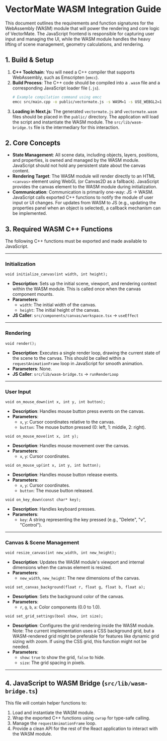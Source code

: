 # VectorMate WASM Integration Guide

This document outlines the requirements and function signatures for the WebAssembly (WASM) module that will power the rendering and core logic of VectorMate. The JavaScript frontend is responsible for capturing user input and managing the UI, while the WASM module handles the heavy lifting of scene management, geometry calculations, and rendering.

## 1. Build & Setup

1.  **C++ Toolchain**: You will need a C++ compiler that supports WebAssembly, such as Emscripten (`emcc`).
2.  **Build Process**: The C++ code should be compiled into a `.wasm` file and a corresponding JavaScript loader file (`.js`).
    ```bash
    # Example compilation command using emcc
    emcc src/main.cpp -o public/vectormate.js -s WASM=1 -s USE_WEBGL2=1 -s FULL_ES3=1 -s "EXPORTED_FUNCTIONS=['_initialize_canvas', '_render', '_on_mouse_down', '_on_mouse_move', '_on_mouse_up', '_on_key_down', '_resize_canvas', '_set_canvas_background', '_set_grid_settings']" -s "EXPORTED_RUNTIME_METHODS=['ccall', 'cwrap']"
    ```
3.  **Loading in Next.js**: The generated `vectormate.js` and `vectormate.wasm` files should be placed in the `public/` directory. The application will load the script and instantiate the WASM module. The `src/lib/wasm-bridge.ts` file is the intermediary for this interaction.

## 2. Core Concepts

-   **State Management**: All scene data, including objects, layers, positions, and properties, is owned and managed by the WASM module. JavaScript should not hold any persistent state about the canvas content.
-   **Rendering Target**: The WASM module will render directly to an HTML `<canvas>` element using WebGL (or Canvas2D as a fallback). JavaScript provides the canvas element to the WASM module during initialization.
-   **Communication**: Communication is primarily one-way: JS -> WASM. JavaScript calls exported C++ functions to notify the module of user input or UI changes. For updates from WASM to JS (e.g., updating the properties panel when an object is selected), a callback mechanism can be implemented.

## 3. Required WASM C++ Functions

The following C++ functions must be exported and made available to JavaScript.

---

### Initialization

`void initialize_canvas(int width, int height);`

-   **Description**: Sets up the initial scene, viewport, and rendering context within the WASM module. This is called once when the canvas component mounts.
-   **Parameters**:
    -   `width`: The initial width of the canvas.
    -   `height`: The initial height of the canvas.
-   **JS Caller**: `src/components/canvas/workspace.tsx` -> `useEffect`

---

### Rendering

`void render();`

-   **Description**: Executes a single render loop, drawing the current state of the scene to the canvas. This should be called within a `requestAnimationFrame` loop in JavaScript for smooth animation.
-   **Parameters**: None.
-   **JS Caller**: `src/lib/wasm-bridge.ts` -> `runRenderLoop`

---

### User Input

`void on_mouse_down(int x, int y, int button);`

-   **Description**: Handles mouse button press events on the canvas.
-   **Parameters**:
    -   `x`, `y`: Cursor coordinates relative to the canvas.
    -   `button`: The mouse button pressed (0: left, 1: middle, 2: right).

`void on_mouse_move(int x, int y);`

-   **Description**: Handles mouse movement over the canvas.
-   **Parameters**:
    -   `x`, `y`: Cursor coordinates.

`void on_mouse_up(int x, int y, int button);`

-   **Description**: Handles mouse button release events.
-   **Parameters**:
    -   `x`, `y`: Cursor coordinates.
    -   `button`: The mouse button released.

`void on_key_down(const char* key);`

-   **Description**: Handles keyboard presses.
-   **Parameters**:
    -   `key`: A string representing the key pressed (e.g., "Delete", "v", "Control").

---

### Canvas & Scene Management

`void resize_canvas(int new_width, int new_height);`

-   **Description**: Updates the WASM module's viewport and internal dimensions when the canvas element is resized.
-   **Parameters**:
    -   `new_width`, `new_height`: The new dimensions of the canvas.

`void set_canvas_background(float r, float g, float b, float a);`

-   **Description**: Sets the background color of the canvas.
-   **Parameters**:
    -   `r`, `g`, `b`, `a`: Color components (0.0 to 1.0).

`void set_grid_settings(bool show, int size);`

-   **Description**: Configures the grid rendering inside the WASM module. Note: The current implementation uses a CSS background grid, but a WASM-rendered grid might be preferable for features like dynamic grid sizing with zoom. If using the CSS grid, this function might not be needed.
-   **Parameters**:
    -   `show`: `true` to show the grid, `false` to hide.
    -   `size`: The grid spacing in pixels.

---

## 4. JavaScript to WASM Bridge (`src/lib/wasm-bridge.ts`)

This file will contain helper functions to:
1.  Load and instantiate the WASM module.
2.  Wrap the exported C++ functions using `cwrap` for type-safe calling.
3.  Manage the `requestAnimationFrame` loop.
4.  Provide a clean API for the rest of the React application to interact with the WASM module.
